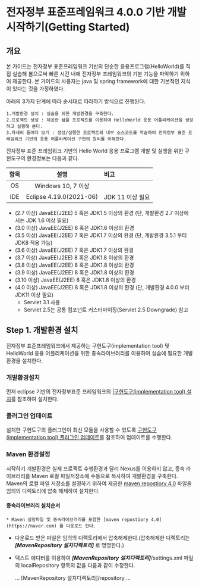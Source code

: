 # 전자정부 표준프레임워크 4.0.0 기반 개발 시작하기(Getting Started)

## 개요

본 가이드는 전자정부 표준프레임워크 기반의 단순한 응용프로그램(HelloWorld)를 직접 실습해 봄으로써 빠른 시간 내에 전자정부 프레임워크의 기본 기능을 파악하기 위하여 제공한다. 본 가이드의 사용자는 java 및 spring framework에 대한 기본적인 지식이 있다는 것을 가정하였다.

아래의 3가지 단계에 따라 순서대로 따라하기 방식으로 진행된다.

    1.개발환경 설치 : 실습을 위한 개발환경을 구축한다.
    2.프로젝트 생성 : 제공한 샘플 프로젝트를 이용하여 HelloWorld 응용 어플리케이션을 생성하고 실행해 본다.
    3.자세히 들여다 보기 : 생성/실행한 프로젝트의 내부 소스코드를 학습하여 전자정부 표준 프레임워크 기반의 응용 어플리케이션 구현의 원리를 이해한다.

전자정부 표준 프레임워크 기반의 Hello World 응용 프로그램 개발 및 실행을 위한 구현도구의 환경정보는 다음과 같다.

| 항목 |          설명           | 비고             |
| :--: | :---------------------: | :--------------- |
|  OS  |   Windows 10, 7 이상    |                  |
| IDE  | Eclipse 4.19.0(2021-06) | JDK 11 이상 필요 |

- (2.7 이상) JavaEE(J2EE) 5 혹은 JDK1.5 이상의 환경 (단, 개발환경 2.7 이상에서는 JDK 1.6 이상 필요)
- (3.0 이상) JavaEE(J2EE) 6 혹은 JDK1.6 이상의 환경
- (3.5 이상) JavaEE(J2EE) 7 혹은 JDK1.7 이상의 환경 (단, 개발환경 3.5.1 부터 JDK8 적용 가능)
- (3.6 이상) JavaEE(J2EE) 7 혹은 JDK1.7 이상의 환경
- (3.7 이상) JavaEE(J2EE) 8 혹은 JDK1.8 이상의 환경
- (3.8 이상) JavaEE(J2EE) 8 혹은 JDK1.8 이상의 환경
- (3.9 이상) JavaEE(J2EE) 8 혹은 JDK1.8 이상의 환경
- (3.10 이상) JavaEE(J2EE) 8 혹은 JDK1.8 이상의 환경
- (4.0 이상) JavaEE(J2EE) 8 혹은 JDK1.8 이상의 환경 (단, 개발환경 4.0.0 부터 JDK11 이상 필요)
  - Servlet 3.1 사용
  - Servlet 2.5는 공통 컴포넌트 커스터마이징(Servlet 2.5 Downgrade) 참고

## Step 1. 개발환경 설치

전자정부 표준프레임워크에서 제공하는 구현도구(implementation tool) 및 HelloWorld 응용 어플리케이션을 위한 종속라이브러리를 이용하여 실습에 필요한 개발환경을 설치한다.

### 개발환경설치

먼저 eclipse 기반의 전자정부표준 프레임워크의 [|구현도구(implementation tool) 설치](https://naver.com)를 참조하여 설치한다.

### 플러그인 업데이트

설치한 구현도구의 플러그인이 최신 모듈을 사용할 수 있도록 [구현도구(implementation tool) 플러그인 업데이트](https://naver.com)를 참조하여 업데이트를 수행한다.

### Maven 환경설정

시작하기 개발환경은 실제 프로젝트 수행환경과 달리 Nexus를 이용하지 않고, 종속 라이브러리를 Maven 로컬 파일저장소에 수동으로 복사하여 개발환경을 구축한다.
Maven의 로컬 파일 저장소를 설정하기 위하여 제공한 [maven repostiory 4.0](https://naver.com) 파일을 임의의 디렉토리에 압축 해제하여 설치한다.

#### 종속라이브러리 설치순서

    * Maven 설정파일 및 종속라이브러리를 포함한 [maven repostiory 4.0](https://naver.com) 를 다운로드 한다.

- 다운로드 받은 파일은 임의의 디렉토리에서 압축해제한다.(압축해제한 디렉토리는 **_[MavenRepository 설치디렉토리]_** 로 명명한다.)
- 텍스트 에디터를 이용하여 **_[MavenRepository 설치디렉토리]_**/settings.xml 파일의 localRepository 항목의 값을 다음과 같이 수정한다.

  <settings>
      ...
      <localRepository> [MavenRepository 설치디렉토리]/repository </localRepository>
      ...
  </settings>
